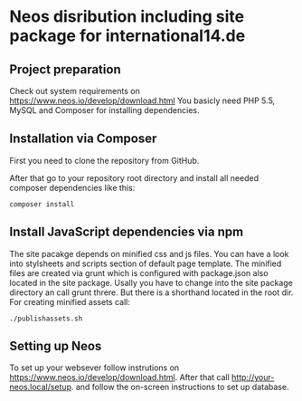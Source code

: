 # Neos disribution including site package for international14.de

## Project preparation

Check out system requirements on https://www.neos.io/develop/download.html
You basicly need PHP 5.5, MySQL and Composer for installing dependencies.

## Installation via Composer

First you need to clone the repository from GitHub.

After that go to your repository root directory and install all needed composer dependencies like this:

	composer install

## Install JavaScript dependencies via npm

The site pacakge depends on minified css and js files. You can have a look into stylsheets and scripts section of default page template.
The minified files are created via grunt which is configured with package.json also located in the site package. Usally you have to change into the site package directory an call grunt threre.
But there is a shorthand located in the root dir. For creating minified assets call:

	./publishassets.sh
 
## Setting up Neos

To set up your websever follow instrutions on https://www.neos.io/develop/download.html.
After that call http://your-neos.local/setup. and follow the on-screen instructions to set up database.

